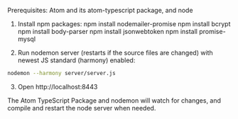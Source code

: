 Prerequisites: Atom and its atom-typescript package, and node

1. Install npm packages:
npm install nodemailer-promise
npm install bcrypt
npm install body-parser
npm install jsonwebtoken
npm install promise-mysql


2. Run nodemon server (restarts if the source files are changed) with newest JS standard (harmony) enabled:
```sh
nodemon --harmony server/server.js
```

3. Open http://localhost:8443

The Atom TypeScript Package and nodemon will watch for changes, and compile and restart
the node server when needed.
